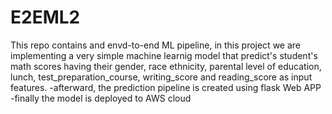 # E2EML2

This repo contains and envd-to-end ML pipeline, in this project we are implementing a very simple machine learnig model that predict's student's math scores having their gender, race ethnicity, parental level of education, lunch, test_preparation_course, writing_score and reading_score as input features. 
-afterward, the prediction pipeline is created using flask Web APP
-finally the model is deployed to AWS cloud
